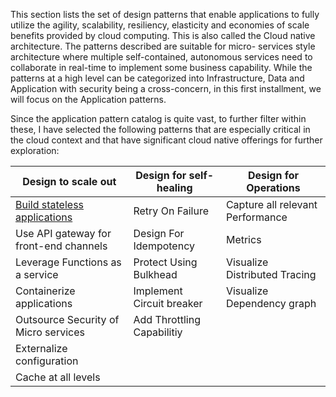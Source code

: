This section lists the set of design patterns that enable applications to fully utilize the agility, scalability, resiliency, elasticity and economies of scale benefits provided by cloud computing. This is also called the Cloud native architecture. The patterns described are suitable for micro- services style architecture where multiple self-contained, autonomous services need to collaborate in real-time to implement some business capability. While the patterns at a high level can be categorized into Infrastructure, Data and Application with security being a cross-concern, in this first installment, we will focus on the Application patterns. 

Since the application pattern catalog is quite vast, to further filter within these, I have selected the following patterns that are especially critical in the cloud context and that have significant cloud native offerings for further exploration:

Design to scale out | Design for self-healing | Design for Operations
------------ | ------------- | -------------
[Build stateless applications](https://github.com/srikanthkotekar/ideasworthsharing/blob/master/Building-Modern-Cloud-Native-Apps/5.1%09PATTERN:%20BUILD%20STATELESS%20APPLICATIONS.md)|Retry On Failure|Capture all relevant Performance 
Use API gateway for front-end channels|Design For Idempotency|Metrics
Leverage Functions as a service|Protect Using Bulkhead|Visualize Distributed Tracing
Containerize applications|Implement Circuit breaker|Visualize Dependency graph
Outsource Security of Micro services|Add Throttling Capabilitiy|
Externalize configuration||
Cache at all levels||
		
